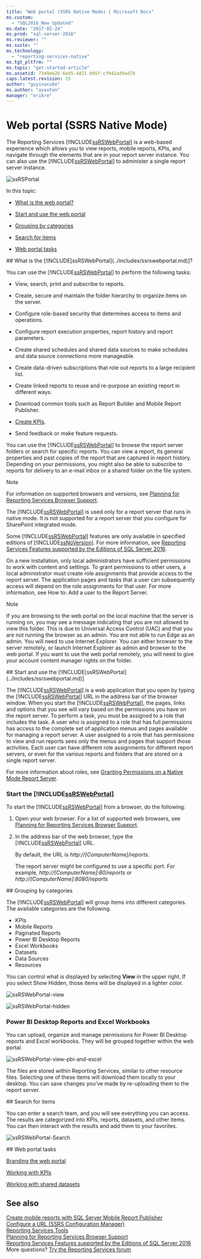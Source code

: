 ```yaml
---
title: "Web portal (SSRS Native Mode) | Microsoft Docs"
ms.custom: 
  - "SQL2016_New_Updated"
ms.date: "2017-02-24"
ms.prod: "sql-server-2016"
ms.reviewer: ""
ms.suite: ""
ms.technology: 
  - "reporting-services-native"
ms.tgt_pltfrm: ""
ms.topic: "get-started-article"
ms.assetid: 7349e626-6ed5-4d21-b05f-cf042ad9ad70
caps.latest.revision: 15
author: "guyinacube"
ms.author: "asaxton"
manager: "erikre"
---
```

# Web portal (SSRS Native Mode)
The Reporting Services [!INCLUDE[ssRSWebPortal](../includes/ssrswebportal.md)] is a web-based experience which allows you to view reports, mobile reports, KPIs, and navigate through the elements that are in your report server instance. You can also use the [!INCLUDE[ssRSWebPortal](../includes/ssrswebportal.md)] to administer a single report server instance.  
  
![ssRSPortal](../reporting-services/media/ssrsportal.png)  
  
In this topic:  
  
-   [What is the web portal?](#whatisportal)  
  
-   [Start and use the web portal](#startanduse)  
  
-   [Grouping by categories](#categories)  
  
-   [Search for items](#search)  
  
-   [Web portal tasks](#tasks)  
  
<a name="whatisportal"/>  
## What is the [!INCLUDE[ssRSWebPortal](../includes/ssrswebportal.md)]?  
  
You can use the [!INCLUDE[ssRSWebPortal](../includes/ssrswebportal.md)] to perform the following tasks:  
  
-   View, search, print and subscribe to reports.  
  
-   Create, secure and maintain the folder hierarchy to organize items on the server.  
  
-   Configure role-based security that determines access to items and operations.  
  
-   Configure report execution properties, report history and report parameters.  
  
-   Create shared schedules and shared data sources to make schedules and data source connections more manageable.  
  
-   Create data-driven subscriptions that role out reports to a large recipient list.  
  
-   Create linked reports to reuse and re-purpose an existing report in different ways.  
  
-   Download common tools such as Report Builder and Mobile Report Publisher.  
  
-   [Create KPIs](../reporting-services/working-with-kpis-in-reporting-services.md).  
  
-   Send feedback or make feature requests.  
  
You can use the [!INCLUDE[ssRSWebPortal](../includes/ssrswebportal.md)] to browse the report server folders or search for specific reports. You can view a report, its general properties and past copies of the report that are captured in report history. Depending on your permissions, you might also be able to subscribe to reports for delivery to an e-mail inbox or a shared folder on the file system.  
  
> [!NOTE]
> For information on supported browsers and versions, see [Planning for Reporting Services Browser Support](../reporting-services/browser-support-for-reporting-services-and-power-view.md).  
  
The [!INCLUDE[ssRSWebPortal](../includes/ssrswebportal.md)] is used only for a report server that runs in native mode. It is not supported for a report server that you configure for SharePoint integrated mode.  
  
Some [!INCLUDE[ssRSWebPortal](../includes/ssrswebportal.md)] features are only available in specified editions of [!INCLUDE[ssNoVersion](../includes/ssnoversion.md)]. For more information, see [Reporting Services Features supported by the Editions of SQL Server 2016](../reporting-services/reporting-services-features-supported-by-the-editions-of-sql-server-2016.md).  
  
On a new installation, only local administrators have sufficient permissions to work with content and settings. To grant permissions to other users, a local administrator must create role assignments that provide access to the report server. The application pages and tasks that a user can subsequently access will depend on the role assignments for that user. For more information, see How to: Add a user to the Report Server. 
  
> [!NOTE]
> If you are browsing to the web portal on the local machine that the server is running on, you may see a message indicating that you are not allowed to view this folder. This is due to Universal Access Control (UAC) and that you are not running the browser as an admin. You are not able to run Edge as an admin. You will need to use Internet Explorer. You can either browser to the server remotely, or launch Internet Explorer as admin and browser to the web portal. If you want to use the web portal remotely, you will need to give your account content manager rights on the folder.  
  
<a name="startanduse"/>  
## Start and use the [!INCLUDE[ssRSWebPortal](../includes/ssrswebportal.md)]  
  
The [!INCLUDE[ssRSWebPortal](../includes/ssrswebportal.md)] is a web application that you open by typing the [!INCLUDE[ssRSWebPortal](../includes/ssrswebportal.md)] URL in the address bar of the browser window. When you start the [!INCLUDE[ssRSWebPortal](../includes/ssrswebportal.md)], the pages, links and options that you see will vary based on the permissions you have on the report server. To perform a task, you must be assigned to a role that includes the task.  A user who is assigned to a role that has full permissions has access to the complete set of application menus and pages available for managing a report server. A user assigned to a role that has permissions to view and run reports sees only the menus and pages that support those activities. Each user can have different role assignments for different report servers, or even for the various reports and folders that are stored on a single report server.  
  
For more information about roles, see [Granting Permissions on a Native Mode Report Server](../reporting-services/security/granting-permissions-on-a-native-mode-report-server.md).  
  
### Start the [!INCLUDE[ssRSWebPortal](../includes/ssrswebportal.md)]  
To start the [!INCLUDE[ssRSWebPortal](../includes/ssrswebportal.md)] from a browser, do the following:  
  
1.  Open your web browser. For a list of supported web browsers, see [Planning for Reporting Services Browser Support](../reporting-services/browser-support-for-reporting-services-and-power-view.md).  
  
2.  In the address bar of the web browser, type the [!INCLUDE[ssRSWebPortal](../includes/ssrswebportal.md)] URL.  
  
    By default, the URL is *http://[ComputerName]/reports*.  
  
    The report server might be configured to use a specific port. For example, *http://[ComputerName]:80/reports* or *http://[ComputerName]:8080/reports*  
  
<a name="categories">  
## Grouping by categories  
  
The [!INCLUDE[ssRSWebPortal](../includes/ssrswebportal.md)] will group items into different categories. The available categories are the following.  
  
-   KPIs  
-   Mobile Reports  
-   Paginated Reports  
-   Power BI Desktop Reports  
-   Excel Workbooks  
-   Datasets  
-   Data Sources  
-   Resources  
  
You can control what is displayed by selecting **View** in the upper right. If you select Show Hidden, those items will be displayed in a lighter color.  
  
![ssRSWebPortal-view](../reporting-services/media/ssrswebportal-view.png)  
  
![ssRSWebPortal-hidden](../reporting-services/media/ssrswebportal-hidden.png)  
   
### Power BI Desktop Reports and Excel Workbooks  
  
You can upload, organize and manage permissions for Power BI Desktop reports and Excel workbooks. They will be grouped together within the web portal.  
  
![ssRSWebPortal-view-pbi-and-excel](../reporting-services/media/ssrswebportal-view-pbi-and-excel.png)  
   
The files are stored within Reporting Services, similar to other resource files. Selecting one of these items will download them locally to your desktop. You can save changes you’ve made by re-uploading them to the report server.  
  
<a name="search">  
## Search for items  
  
You can enter a search team, and you will see everything you can access. The results are categorized into KPIs, reports, datasets, and other items. You can then interact with the results and add them to your favorites.  
  
![ssRSWebPortal-Search](../reporting-services/media/ssrswebportal-search.png)  
  
<a name="tasks">  
## Web portal tasks  
  
[Branding the web portal](../reporting-services/branding-the-web-portal.md)  

[Working with KPIs](../reporting-services/working-with-kpis-in-reporting-services.md)
  
[Working with shared datasets](../reporting-services/work-with-shared-datasets-web-portal.md)  
  
## See also

[Create mobile reports with SQL Server Mobile Report Publisher](../reporting-services/mobile-reports/create-mobile-reports-with-sql-server-mobile-report-publisher.md)  
[Configure a URL (SSRS Configuration Manager)](../reporting-services/install-windows/configure-a-url-ssrs-configuration-manager.md)  
[Reporting Services Tools](../reporting-services/tools/reporting-services-tools.md)  
[Planning for Reporting Services Browser Support](../reporting-services/browser-support-for-reporting-services-and-power-view.md)  
[Reporting Services Features supported by the Editions of SQL Server 2016](../reporting-services/reporting-services-features-supported-by-the-editions-of-sql-server-2016.md)  
More questions? [Try the Reporting Services forum](http://go.microsoft.com/fwlink/?LinkId=620231)
  
  
